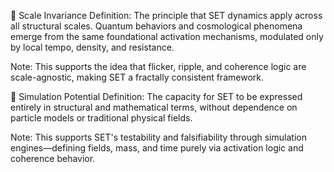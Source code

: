 🔹 Scale Invariance
Definition:
The principle that SET dynamics apply across all structural scales.
Quantum behaviors and cosmological phenomena emerge from the same foundational activation mechanisms, modulated only by local tempo, density, and resistance.

Note:
This supports the idea that flicker, ripple, and coherence logic are scale-agnostic, making SET a fractally consistent framework.

🔹 Simulation Potential
Definition:
The capacity for SET to be expressed entirely in structural and mathematical terms, without dependence on particle models or traditional physical fields.

Note:
This supports SET's testability and falsifiability through simulation engines—defining fields, mass, and time purely via activation logic and coherence behavior.

